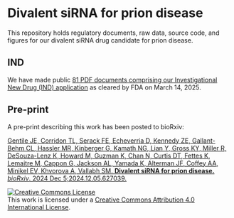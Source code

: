 # Divalent siRNA for prion disease

This repository holds regulatory documents, raw data, source code, and figures for our divalent siRNA drug candidate for prion disease.

## IND

We have made public [81 PDF documents comprising our Investigational New Drug (IND) application](https://drive.google.com/drive/folders/1Ef2sQk9m6Ce3z-jxFwa_tr8eskN5aICM?usp=sharing) as cleared by FDA on March 14, 2025.

## Pre-print

A pre-print describing this work has been posted to bioRxiv:

[Gentile JE, Corridon TL, Serack FE, Echeverria D, Kennedy ZE, Gallant-Behm CL, Hassler MR, Kinberger G, Kamath NG, Lian Y, Gross KY, Miller R, DeSouza-Lenz K, Howard M, Guzman K, Chan N, Curtis DT, Fettes K, Lemaitre M, Cappon G, Jackson AL, Yamada K, Alterman JF, Coffey AA, Minikel EV, Khvorova A, Vallabh SM. **Divalent siRNA for prion disease.** _bioRxiv_. 2024 Dec 5;2024.12.05.627039.](https://doi.org/10.1101/2024.12.05.627039)

<a rel="license" href="http://creativecommons.org/licenses/by/4.0/"><img alt="Creative Commons License" style="border-width:0" src="https://i.creativecommons.org/l/by/4.0/88x31.png" /></a><br />This work is licensed under a <a rel="license" href="http://creativecommons.org/licenses/by/4.0/">Creative Commons Attribution 4.0 International License</a>.
